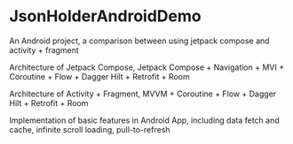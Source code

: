 # JsonHolderAndroidDemo
An Android project, a comparison between using jetpack compose and activity + fragment

Architecture of Jetpack Compose, Jetpack Compose + Navigation + MVI + Coroutine + Flow + Dagger Hilt + Retrofit + Room

Architecture of Activity + Fragment,  MVVM + Coroutine + Flow + Dagger Hilt + Retrofit + Room

Implementation of basic features in Android App, including data fetch and cache, infinite scroll loading,
pull-to-refresh
